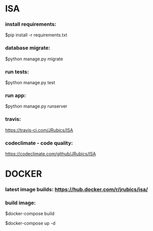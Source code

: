 # ISA
### install requirements:
$pip install -r requirements.txt

### database migrate:
$python manage.py migrate

### run tests:
$python manage.py test

### run app:
$python manage.py runserver

### travis:
https://travis-ci.com/JRubics/ISA

### codeclimate - code quality:
https://codeclimate.com/github/JRubics/ISA

# DOCKER
### latest image builds: https://hub.docker.com/r/jrubics/isa/

### build image:

$docker-compose build

$docker-compose up -d
 
